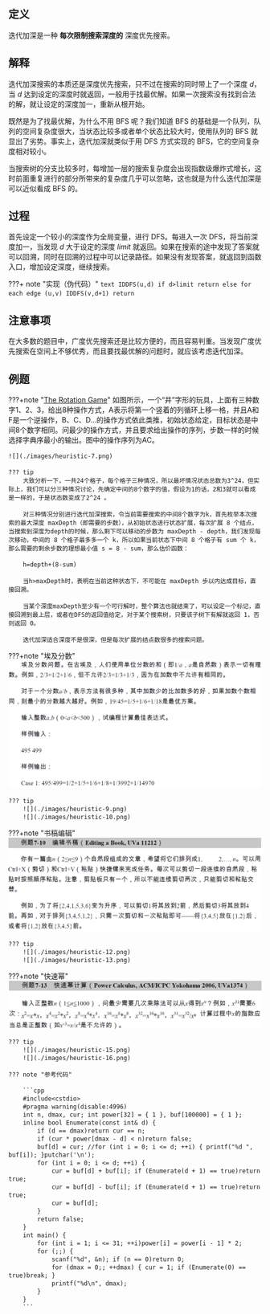 ## 定义

迭代加深是一种 **每次限制搜索深度的** 深度优先搜索。

## 解释

迭代加深搜索的本质还是深度优先搜索，只不过在搜索的同时带上了一个深度 $d$，当 $d$ 达到设定的深度时就返回，一般用于找最优解。如果一次搜索没有找到合法的解，就让设定的深度加一，重新从根开始。

既然是为了找最优解，为什么不用 BFS 呢？我们知道 BFS 的基础是一个队列，队列的空间复杂度很大，当状态比较多或者单个状态比较大时，使用队列的 BFS 就显出了劣势。事实上，迭代加深就类似于用 DFS 方式实现的 BFS，它的空间复杂度相对较小。

当搜索树的分支比较多时，每增加一层的搜索复杂度会出现指数级爆炸式增长，这时前面重复进行的部分所带来的复杂度几乎可以忽略，这也就是为什么迭代加深是可以近似看成 BFS 的。

## 过程

首先设定一个较小的深度作为全局变量，进行 DFS。每进入一次 DFS，将当前深度加一，当发现 $d$ 大于设定的深度 $\textit{limit}$ 就返回。如果在搜索的途中发现了答案就可以回溯，同时在回溯的过程中可以记录路径。如果没有发现答案，就返回到函数入口，增加设定深度，继续搜索。

???+ note "实现（伪代码）"
    ```text
    IDDFS(u,d)
        if d>limit
            return
        else
            for each edge (u,v)
                IDDFS(v,d+1)
    return
    ```

## 注意事项

在大多数的题目中，广度优先搜索还是比较方便的，而且容易判重。当发现广度优先搜索在空间上不够优秀，而且要找最优解的问题时，就应该考虑迭代加深。

## 例题

???+note "[The Rotation Game](https://vjudge.net/problem/UVA-1343)"
    如图所示，一个“井”字形的玩具，上面有三种数字1、2、3，给出8种操作方式，A表示将第一个竖着的列循环上移一格，并且A和F是一个逆操作，B、C、D...的操作方式依此类推，初始状态给定，目标状态是中间8个数字相同。问最少的操作方式，并且要求给出操作的序列，步数一样的时候选择字典序最小的输出。图中的操作序列为AC。

    ![](./images/heuristic-7.png)

    ??? tip
        大致分析一下，一共24个格子，每个格子三种情况，所以最坏情况状态总数为3^24，但实际上，我们可以分三种情况讨论，先确定中间的8个数字的值，假设为1的话，2和3就可以看成是一样的，于是状态数变成了2^24 。
        
        对三种情况分别进行迭代加深搜索，令当前需要搜索的中间8个数字为k，首先枚举本次搜索的最大深度 maxDepth（即需要的步数），从初始状态进行状态扩展，每次扩展 8 个结点，当搜索到深度为depth的时候，那么剩下可以移动的步数为 maxDepth - depth，我们发现每次移动，中间的 8 个格子最多多一个 k，所以如果当前状态下中间 8 个格子有 sum 个 k，那么需要的剩余步数的理想最小值 s = 8 - sum，那么估价函数：
        
        h=depth+(8-sum)
        
        当h>maxDepth时，表明在当前这种状态下，不可能在 maxDepth 歩以内达成目标，直接回溯。
        
        当某个深度maxDepth至少有一个可行解时，整个算法也就结束了，可以设定一个标记，直接回溯到最上层，或者在DFS的返回值给定，对于某个搜索树，只要该子树下有解就返回 1，否则返回 0。
        
        迭代加深适合深度不是很深，但是每次扩展的结点数很多的搜索问题。

???+note "埃及分数"
    ![](./images/heuristic-8.png)

    ??? tip
        ![](./images/heuristic-9.png)
        ![](./images/heuristic-10.png)

???+note "书稿编辑"
    ![](./images/heuristic-11.png)

    ??? tip
        ![](./images/heuristic-12.png)
        ![](./images/heuristic-13.png)

???+note "快速幂"
    ![](./images/heuristic-14.png)

    ??? tip
        ![](./images/heuristic-15.png)
        ![](./images/heuristic-16.png)

    ??? note "参考代码"

        ```cpp
        #include<cstdio>
        #pragma warning(disable:4996)
        int n, dmax, cur; int power[32] = { 1 }, buf[100000] = { 1 };
        inline bool Enumerate(const int& d) {
            if (d == dmax)return cur == n;
            if (cur * power[dmax - d] < n)return false;
            buf[d] = cur; //for (int i = 0; i <= d; ++i) { printf("%d ", buf[i]); }putchar('\n');
            for (int i = 0; i <= d; ++i) {
                cur = buf[d] + buf[i]; if (Enumerate(d + 1) == true)return true;
                cur = buf[d] - buf[i]; if (Enumerate(d + 1) == true)return true;
                cur = buf[d];
            }
            return false;
        }
        int main() {
            for (int i = 1; i <= 31; ++i)power[i] = power[i - 1] * 2;
            for (;;) {
                scanf("%d", &n); if (n == 0)return 0;
                for (dmax = 0;; ++dmax) { cur = 1; if (Enumerate(0) == true)break; }
                printf("%d\n", dmax);
            }
        }
        ```